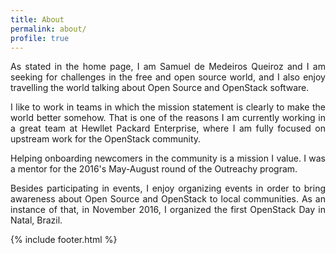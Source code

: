 ```yaml
---
title: About
permalink: about/
profile: true
---
```


<p align="justify">
As stated in the home page, I am Samuel de Medeiros Queiroz and I am seeking
for challenges in the free and open source world, and I also enjoy travelling
the world talking about Open Source and OpenStack software.
</p>

<p align="justify">
I like to work in teams in which the mission statement is clearly to make the
world better somehow. That is one of the reasons I am currently working in a
great team at Hewllet Packard Enterprise, where I am fully focused on upstream
work for the OpenStack community.
</p>

<p align="justify">
Helping onboarding newcomers in the community is a mission I value. I was a
mentor for the 2016's May-August round of the Outreachy program.
</p>

<p align="justify">
Besides participating in events, I enjoy organizing events in order to bring
awareness about Open Source and OpenStack to local communities. As an instance
of that, in November 2016, I organized the first OpenStack Day in Natal,
Brazil.
</p>


{% include footer.html %}